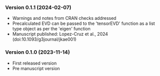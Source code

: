 ### Version 0.1.1 (2024-02-07)

- Warnings and notes from CRAN checks addressed
- Precalculated EVD can be passed to the 'tensorEVD' function as a list type object as per the 'eigen' function
- Manuscript published: Lopez-Cruz et al., 2024 (doi:10.1093/g3journal/jkae001)


### Version 0.1.0 (2023-11-14)

- First released version
- Pre manuscript version
